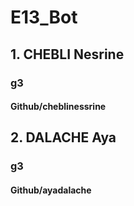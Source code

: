 # E13_Bot
## 1. CHEBLI	Nesrine	
### g3	
#### Github/cheblinessrine
## 2. DALACHE	Aya	
### g3	
#### Github/ayadalache
